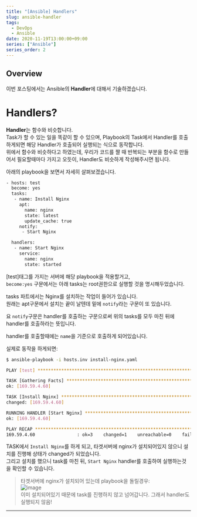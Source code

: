 ```yaml
---
title: "[Ansible] Handlers"
slug: ansible-handler
tags:
  - DevOps
  - Ansible
date: 2020-11-19T13:00:00+09:00
series: ["Ansible"]
series_order: 2
---
```


## Overview
이번 포스팅에서는 Ansible의 **Handler**에 대해서 기술하겠습니다.  

# Handlers?
**Handler**는 함수와 비슷합니다.  
Task가 할 수 있는 일을 똑같이 할 수 있으며, Playbook의 Task에서 Handler를 호출하게되면 해당 Handler가 호출되어 실행되는 식으로 동작합니다.  
위에서 함수와 비슷하다고 하였는데, 우리가 코드를 짤 때 반복되는 부분을 함수로 만들어서 필요할때마다 가지고 오듯이, Handler도 비슷하게 작성해주시면 됩니다.  

아래의 playbook을 보면서 자세히 살펴보겠습니다.
~~~sh
- hosts: test
  become: yes
  tasks:
   - name: Install Nginx
     apt:
       name: nginx
       state: latest
       update_cache: true
     notify:
      - Start Nginx

  handlers:
   - name: Start Nginx
     service:
       name: nginx
       state: started
~~~

[test]태그를 가지는 서버에 해당 playbook을 적용할거고,  
`become:yes` 구문에서는 아래 tasks는 root권한으로 실행할 것을 명시해두었습니다.  

tasks 파트에서는 Nginx를 설치하는 작업이 들어가 있습니다.  
원래는 apt구문에서 설치는 끝이 날텐데 밑에 `notify`라는 구문이 또 있습니다.  

요 `notify`구문은 handler를 호출하는 구문으로써 위의 tasks를 모두 마친 뒤에 handler를 호출하라는 뜻입니다.  

handler를 호출할때에는 `name`을 기준으로 호출하게 되어있습니다.  

실제로 동작을 하게되면:  
~~~sh
$ ansible-playbook -i hosts.inv install-nginx.yaml

PLAY [test] **********************************************************************************************************************************

TASK [Gathering Facts] ***********************************************************************************************************************
ok: [169.59.4.60]

TASK [Install Nginx] *************************************************************************************************************************
changed: [169.59.4.60]

RUNNING HANDLER [Start Nginx] ****************************************************************************************************************
ok: [169.59.4.60]

PLAY RECAP ***********************************************************************************************************************************
169.59.4.60                : ok=3    changed=1    unreachable=0    failed=0    skipped=0    rescued=0    ignored=0

~~~

TASK에서 `Install Nginx`를 하게 되고, 타겟서버에 nginx가 설치되어있지 않으니 설치를 진행해 상태가 changed가 되었습니다.  
그리고 설치를 했으니 task를 마친 뒤, `Start Nginx` handler를 호출하여 실행하는것을 확인할 수 있습니다.  

> 타겟서버에 nginx가 설치되어 있는데 playbook을 돌릴경우:  
>![image](https://user-images.githubusercontent.com/15958325/99637690-8e860a00-2a88-11eb-8c37-38d577061a66.png)  
>이미 설치되어있기 때문에 task를 진행하지 않고 넘어갑니다. 그래서 handler도 실행되지 않음!  


----